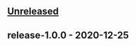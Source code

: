 <a name="unreleased"></a>
## [Unreleased]


<a name="release-1.0.0"></a>
## release-1.0.0 - 2020-12-25

[Unreleased]: https://github.com/marve39/go-githubaction-sonarcloud/compare/release-1.0.0...HEAD
